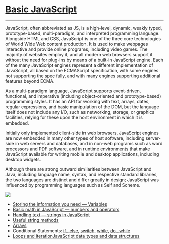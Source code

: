 # [Basic JavaScript](https://developer.mozilla.org/en-US/docs/Learn/Getting_started_with_the_web/JavaScript_basics)

---

JavaScript, often abbreviated as JS, is a high-level, dynamic, weakly typed, prototype-based, multi-paradigm, and interpreted programming language. Alongside HTML and CSS, JavaScript is one of the three core technologies of World Wide Web content production. It is used to make webpages interactive and provide online programs, including video games. The majority of websites employ it, and all modern web browsers support it without the need for plug-ins by means of a built-in JavaScript engine. Each of the many JavaScript engines represent a different implementation of JavaScript, all based on the ECMAScript specification, with some engines not supporting the spec fully, and with many engines supporting additional features beyond ECMA.

As a multi-paradigm language, JavaScript supports event-driven, functional, and imperative \(including object-oriented and prototype-based\) programming styles. It has an API for working with text, arrays, dates, regular expressions, and basic manipulation of the DOM, but the language itself does not include any I/O, such as networking, storage, or graphics facilities, relying for these upon the host environment in which it is embedded.

Initially only implemented client-side in web browsers, JavaScript engines are now embedded in many other types of host software, including server-side in web servers and databases, and in non-web programs such as word processors and PDF software, and in runtime environments that make JavaScript available for writing mobile and desktop applications, including desktop widgets.

Although there are strong outward similarities between JavaScript and Java, including language name, syntax, and respective standard libraries, the two languages are distinct and differ greatly in design; JavaScript was influenced by programming languages such as Self and Scheme.

![](https://upload.wikimedia.org/wikipedia/commons/thumb/9/99/Unofficial_JavaScript_logo_2.svg/1200px-Unofficial_JavaScript_logo_2.svg.png)

* [Storing the information you need — Variables](https://developer.mozilla.org/en-US/docs/Learn/JavaScript/First_steps/Variables)
* [Basic math in JavaScript — numbers and operators](https://developer.mozilla.org/en-US/docs/Learn/JavaScript/First_steps/Math)
* [Handling text — strings in JavaScript](https://developer.mozilla.org/en-US/docs/Learn/JavaScript/First_steps/Strings)
* [Useful string methods](https://developer.mozilla.org/en-US/docs/Learn/JavaScript/First_steps/Useful_string_methods) 
* [Arrays](https://developer.mozilla.org/en-US/docs/Learn/JavaScript/First_steps/Arrays)
* Conditional Statements: [if...else](https://developer.mozilla.org/en-US/docs/Web/JavaScript/Reference/Statements/if...else),  [switch](https://developer.mozilla.org/en-US/docs/Web/JavaScript/Reference/Statements/switch), [while](https://developer.mozilla.org/en-US/docs/Web/JavaScript/Reference/Statements/while), [do...while](https://developer.mozilla.org/en-US/docs/Web/JavaScript/Reference/Statements/do...while)
* [Loops and iteration](https://developer.mozilla.org/en-US/docs/Web/JavaScript/Guide/Loops_and_iteration)[JavaScript data types and data structures](https://developer.mozilla.org/en-US/docs/Web/JavaScript/Data_structures)



